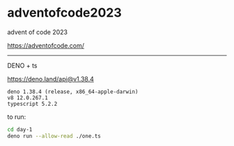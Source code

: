 # adventofcode2023
advent of code 2023

https://adventofcode.com/

---

DENO + ts

https://deno.land/api@v1.38.4

```
deno 1.38.4 (release, x86_64-apple-darwin)
v8 12.0.267.1
typescript 5.2.2
```

to run:
```sh
cd day-1
deno run --allow-read ./one.ts
```
